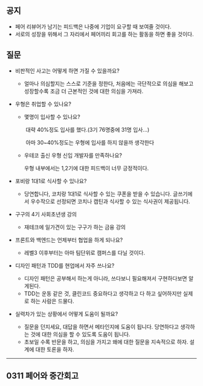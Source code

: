 ## 공지

- 페어 리뷰어가 남기는 피드백은 나중에 기업이 요구할 때 보여줄 것이다.
- 서로의 성장을 위해서 그 자리에서 페어끼리 회고를 하는 활동을 하면 좋을 것이다.



## 질문

- 비판적인 사고는 어떻게 하면 가질 수 있을까요?

  - 얼마나 의심할지는 스스로 기준을 정한다, 처음에는 극단적으로 의심을 해보고 성장할수록 조금 더 근본적인 것에 대한 의심을 가져라.

- 우형은 취업할 수 있나요?

  - 몇명이 입사할 수 있나요?

    ​	대략 40%정도 입사를 했다.(3기 76명중에 31명 입사...)

    ​	아마 30~40%정도는 우형에 입사를 하지 않을까 생각한다

  - 우테코 출신 우형 신입 개발자를 만족하나요?

    우형 내부에서는 1,2기에 대한 피드백이 너무 긍정적이다.

- 포비랑 1대1로 식사할 수 있나요?

  - 당연합니다, 코치랑 1대1로 식사할 수 있는 쿠폰을 받을 수 있습니다. 글쓰기에서 우수작으로 선정되면 코치나 캡틴과 식사할 수 있는 식사권이 제공됩니다.

- 구구의 4기 사회초년생 강의

  - 재테크에 일가견이 있는 구구가 하는 금융 강의

- 프론트와 백엔드는 언제부터 협업을 하게 되나요?

  - 레벨3 이후부터는 아마 팀단위로 캠퍼스를 다닐 것이다.

- 디자인 패턴과 TDD를 현업에서 자주 쓰나요?

  - 디자인 패턴은 공부해서 하는게 아니라, 쓰다보니 필요해져서 구현하다보면 알게된다.
  - TDD는 운동 같은 것, 클린코드 중요하다고 생각하고 다 하고 싶어하지만 실제로 하는 사람은 드물다.

- 실력차가 있는 상황에서 어떻게 도움이 될까요?

  - 질문을 던지세요, 대답을 하면서 메타인지에 도움이 됩니다. 당연하다고 생각하는 것에 대한 의심을 할 수 있도록 도움이 됩니다.
  - 초보일 수록 반문을 하고, 의심을 가지고 왜에 대한 질문을 지속적으로 하자. 설계에 대한 토론을 하자.



---

## 0311 페어와 중간회고 



